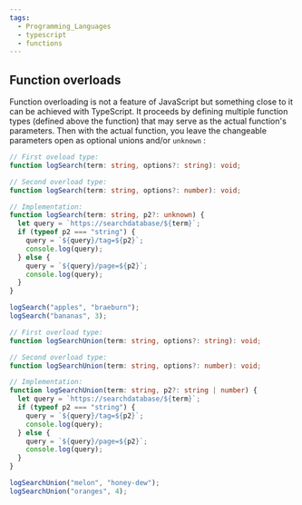 ```yaml
---
tags:
  - Programming_Languages
  - typescript
  - functions
---
```


## Function overloads

Function overloading is not a feature of JavaScript but something close to it can be achieved with TypeScript. It proceeds by defining multiple function types (defined above the function) that may serve as the actual function's parameters. Then with the actual function, you leave the changeable parameters open as optional unions and/or `unknown` :

````ts
// First oveload type:
function logSearch(term: string, options?: string): void;

// Second overload type:
function logSearch(term: string, options?: number): void;

// Implementation:
function logSearch(term: string, p2?: unknown) {
  let query = `https://searchdatabase/${term}`;
  if (typeof p2 === "string") {
    query = `${query}/tag=${p2}`;
    console.log(query);
  } else {
    query = `${query}/page=${p2}`;
    console.log(query);
  }
}

logSearch("apples", "braeburn");
logSearch("bananas", 3);
````

````ts
// First overload type:
function logSearchUnion(term: string, options?: string): void;

// Second overload type:
function logSearchUnion(term: string, options?: number): void;

// Implementation:
function logSearchUnion(term: string, p2?: string | number) {
  let query = `https://searchdatabase/${term}`;
  if (typeof p2 === "string") {
    query = `${query}/tag=${p2}`;
    console.log(query);
  } else {
    query = `${query}/page=${p2}`;
    console.log(query);
  }
}

logSearchUnion("melon", "honey-dew");
logSearchUnion("oranges", 4);
````
